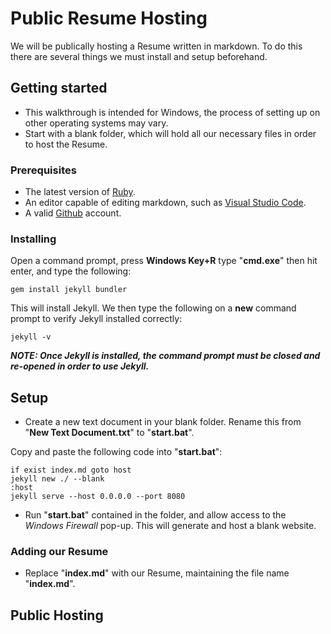 # Public Resume Hosting

We will be publically hosting a Resume written in markdown. To do this there are several things we must install and setup beforehand.

## Getting started

- This walkthrough is intended for Windows, the process of setting up on other operating systems may vary.
- Start with a blank folder, which will hold all our necessary files in order to host the Resume.

### Prerequisites

- The latest version of [Ruby](https://rubyinstaller.org/downloads/).
- An editor capable of editing markdown, such as [Visual Studio Code](https://code.visualstudio.com/).
- A valid [Github](https://github.com/) account.

### Installing

Open a command prompt, press **Windows Key+R** type "**cmd.exe**" then hit enter, and type the following:

    gem install jekyll bundler

This will install Jekyll. We then type the following on a **new** command prompt to verify Jekyll installed correctly:

    jekyll -v

***NOTE: Once Jekyll is installed, the command prompt must be closed and re-opened in order to use Jekyll.***

## Setup

- Create a new text document in your blank folder. Rename this from "**New Text Document.txt**" to "**start.bat**".

Copy and paste the following code into "**start.bat**":

    if exist index.md goto host
    jekyll new ./ --blank
    :host
    jekyll serve --host 0.0.0.0 --port 8080

- Run "**start.bat**" contained in the folder, and allow access to the *Windows Firewall* pop-up. This will generate and host a blank website.

### Adding our Resume

- Replace "**index.md**" with our Resume, maintaining the file name "**index.md**".

## Public Hosting
